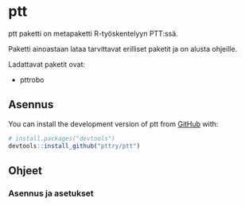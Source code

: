 
# ptt

<!-- badges: start -->
<!-- badges: end -->

ptt paketti on metapaketti R-työskentelyyn PTT:ssä.

Paketti ainoastaan lataa tarvittavat erilliset paketit ja on alusta ohjeille.

Ladattavat paketit ovat:

- pttrobo

## Asennus

You can install the development version of ptt from [GitHub](https://github.com/) with:

``` r
# install.packages("devtools")
devtools::install_github("pttry/ptt")
```

## Ohjeet

### Asennus ja asetukset



